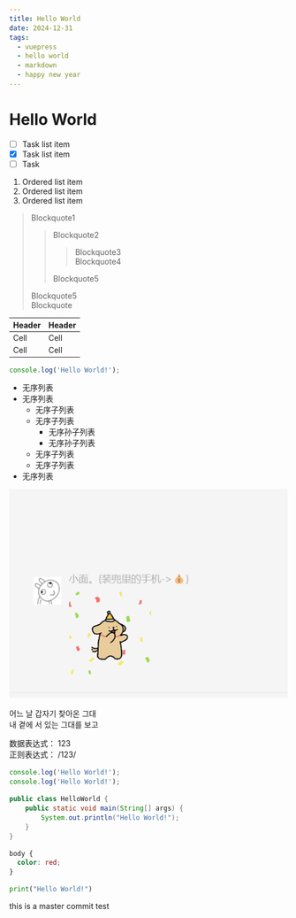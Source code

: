 ```yaml
---
title: Hello World
date: 2024-12-31
tags:
  - vuepress
  - hello world
  - markdown
  - happy new year
---
```


# Hello World

<!-- 这是一个Markdown中的HTML注释 -->

- [ ] Task list item
- [x] Task list item
- [ ] Task

1. Ordered list item
2. Ordered list item
3. Ordered list item

> Blockquote1
> > Blockquote2
> > > Blockquote3  
> > Blockquote4
> > 
> > Blockquote5
> 
> Blockquote5  
> Blockquote

| Header | Header |
| ------ | ------ |
| Cell   | Cell   |
| Cell   | Cell   |

```js
console.log('Hello World!');
```

- 无序列表
- 无序列表
  - 无序子列表
  - 无序子列表
    - 无序孙子列表
    - 无序孙子列表
  - 无序子列表
  - 无序子列表
- 无序列表

![img.png](../asset/temptest/img.png)


<!-- 写首韩语歌 请回答1988 -->

어느 날 갑자기 찾아온 그대   
내 곁에 서 있는 그대를 보고

数据表达式： 123  
正则表达式： /123/

```js
console.log('Hello World!');
console.log('Hello World!');
```

```java
public class HelloWorld {
    public static void main(String[] args) {
        System.out.println("Hello World!");
    }
}
```

```css
body {
  color: red;
}
```

```python
print("Hello World!")
```



this is a master commit test

